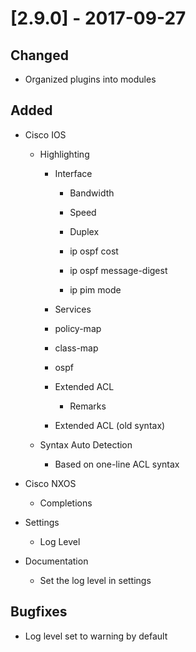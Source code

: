 # [2.9.0] - 2017-09-27

## Changed

- Organized plugins into modules

## Added

- Cisco IOS

    - Highlighting

        - Interface

            - Bandwidth

            - Speed

            - Duplex

            - ip ospf cost

            - ip ospf message-digest

            - ip pim mode

        - Services

        - policy-map

        - class-map

        - ospf

        - Extended ACL

            - Remarks

        - Extended ACL (old syntax)

    - Syntax Auto Detection

        - Based on one-line ACL syntax

- Cisco NXOS

    - Completions

- Settings

    - Log Level

- Documentation

    - Set the log level in settings

## Bugfixes

- Log level set to warning by default
